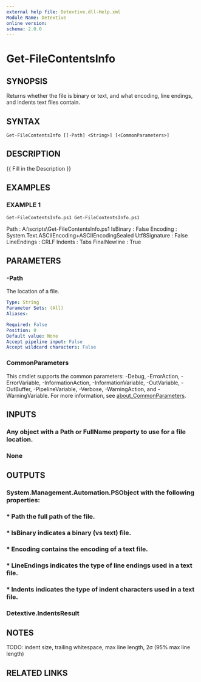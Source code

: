 ```yaml
---
external help file: Detextive.dll-Help.xml
Module Name: Detextive
online version:
schema: 2.0.0
---
```


# Get-FileContentsInfo

## SYNOPSIS
Returns whether the file is binary or text, and what encoding, line endings, and indents text files contain.

## SYNTAX

```
Get-FileContentsInfo [[-Path] <String>] [<CommonParameters>]
```

## DESCRIPTION
{{ Fill in the Description }}

## EXAMPLES

### EXAMPLE 1
```
Get-FileContentsInfo.ps1 Get-FileContentsInfo.ps1
```

Path          : A:\scripts\Get-FileContentsInfo.ps1
IsBinary      : False
Encoding      : System.Text.ASCIIEncoding+ASCIIEncodingSealed
Utf8Signature : False
LineEndings   : CRLF
Indents       : Tabs
FinalNewline  : True

## PARAMETERS

### -Path
The location of a file.

```yaml
Type: String
Parameter Sets: (All)
Aliases:

Required: False
Position: 0
Default value: None
Accept pipeline input: False
Accept wildcard characters: False
```

### CommonParameters
This cmdlet supports the common parameters: -Debug, -ErrorAction, -ErrorVariable, -InformationAction, -InformationVariable, -OutVariable, -OutBuffer, -PipelineVariable, -Verbose, -WarningAction, and -WarningVariable. For more information, see [about_CommonParameters](http://go.microsoft.com/fwlink/?LinkID=113216).

## INPUTS

### Any object with a Path or FullName property to use for a file location.
### None

## OUTPUTS

### System.Management.Automation.PSObject with the following properties:
### * Path the full path of the file.
### * IsBinary indicates a binary (vs text) file.
### * Encoding contains the encoding of a text file.
### * LineEndings indicates the type of line endings used in a text file.
### * Indents indicates the type of indent characters used in a text file.
### Detextive.IndentsResult

## NOTES
TODO: indent size, trailing whitespace, max line length, 2σ (95% max line length)

## RELATED LINKS
